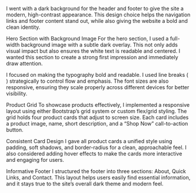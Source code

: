 I went with a dark background for the header and footer  to give the site a modern, high-contrast appearance. This design choice helps the navigation links and footer content stand out, while also giving the website a bold and clean identity.

Hero Section with Background Image
For the hero section, I used a full-width background image with a subtle dark overlay. This not only adds visual impact but also ensures the white text is readable and centered. I wanted this section to create a strong first impression and immediately draw attention.

I focused on making the typography bold and readable. I used line breaks (<br>) strategically to control flow and emphasis. The font sizes are also responsive, ensuring they scale properly across different devices for better visibility.

 Product Grid
To showcase products effectively, I implemented a responsive layout using either Bootstrap’s grid system or custom flex/grid styling. The grid holds four product cards that adjust to screen size. Each card includes a product image, name, short description, and a “Shop Now” call-to-action button.


Consistent Card Design
I gave all product cards a unified style using padding, soft shadows, and border-radius for a clean, approachable feel. I also considered adding hover effects to make the cards more interactive and engaging for users.


Informative Footer
I structured the footer into three sections: About, Quick Links, and Contact. This layout helps users easily find essential information, and it stays true to the site’s overall dark theme and modern feel.
